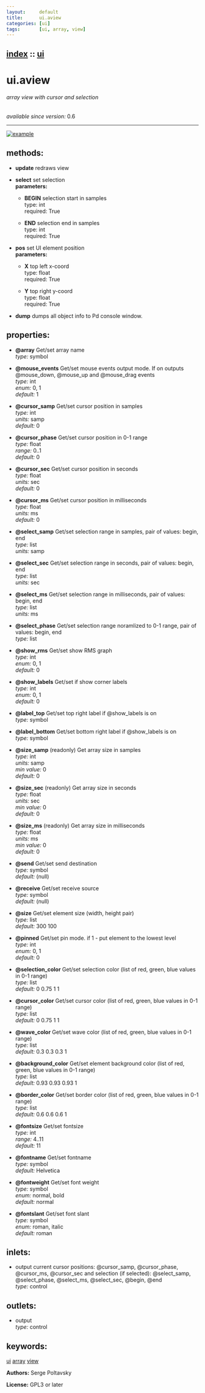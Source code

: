 ```yaml
---
layout:     default
title:      ui.aview
categories: [ui]
tags:       [ui, array, view]
---
```

[index](index.html) :: [ui](category_ui.html)
---

# ui.aview

###### array view with cursor and selection

*available since version:* 0.6

---




[![example](../examples/img/ui.aview.jpg)](../examples/pd/ui.aview.pd)





## methods:

* **update**
redraws view<br>

* **select**
set selection<br>
  __parameters:__
  - **BEGIN** selection start in samples<br>
    type: int <br>
    required: True <br>

  - **END** selection end in samples<br>
    type: int <br>
    required: True <br>

* **pos**
set UI element position<br>
  __parameters:__
  - **X** top left x-coord<br>
    type: float <br>
    required: True <br>

  - **Y** top right y-coord<br>
    type: float <br>
    required: True <br>

* **dump**
dumps all object info to Pd console window.<br>




## properties:

* **@array** 
Get/set array name<br>
_type:_ symbol<br>

* **@mouse_events** 
Get/set mouse events output mode. If on outputs @mouse_down, @mouse_up and @mouse_drag
events<br>
_type:_ int<br>
_enum:_ 0, 1<br>
_default:_ 1<br>

* **@cursor_samp** 
Get/set cursor position in samples<br>
_type:_ int<br>
_units:_ samp<br>
_default:_ 0<br>

* **@cursor_phase** 
Get/set cursor position in 0-1 range<br>
_type:_ float<br>
_range:_ 0..1<br>
_default:_ 0<br>

* **@cursor_sec** 
Get/set cursor position in seconds<br>
_type:_ float<br>
_units:_ sec<br>
_default:_ 0<br>

* **@cursor_ms** 
Get/set cursor position in milliseconds<br>
_type:_ float<br>
_units:_ ms<br>
_default:_ 0<br>

* **@select_samp** 
Get/set selection range in samples, pair of values: begin, end<br>
_type:_ list<br>
_units:_ samp<br>

* **@select_sec** 
Get/set selection range in seconds, pair of values: begin, end<br>
_type:_ list<br>
_units:_ sec<br>

* **@select_ms** 
Get/set selection range in milliseconds, pair of values: begin, end<br>
_type:_ list<br>
_units:_ ms<br>

* **@select_phase** 
Get/set selection range noramlized to 0-1 range, pair of values: begin, end<br>
_type:_ list<br>

* **@show_rms** 
Get/set show RMS graph<br>
_type:_ int<br>
_enum:_ 0, 1<br>
_default:_ 0<br>

* **@show_labels** 
Get/set if show corner labels<br>
_type:_ int<br>
_enum:_ 0, 1<br>
_default:_ 0<br>

* **@label_top** 
Get/set top right label if @show_labels is on<br>
_type:_ symbol<br>

* **@label_bottom** 
Get/set bottom right label if @show_labels is on<br>
_type:_ symbol<br>

* **@size_samp** (readonly)
Get array size in samples<br>
_type:_ int<br>
_units:_ samp<br>
_min value:_ 0<br>
_default:_ 0<br>

* **@size_sec** (readonly)
Get array size in seconds<br>
_type:_ float<br>
_units:_ sec<br>
_min value:_ 0<br>
_default:_ 0<br>

* **@size_ms** (readonly)
Get array size in milliseconds<br>
_type:_ float<br>
_units:_ ms<br>
_min value:_ 0<br>
_default:_ 0<br>

* **@send** 
Get/set send destination<br>
_type:_ symbol<br>
_default:_ (null)<br>

* **@receive** 
Get/set receive source<br>
_type:_ symbol<br>
_default:_ (null)<br>

* **@size** 
Get/set element size (width, height pair)<br>
_type:_ list<br>
_default:_ 300 100<br>

* **@pinned** 
Get/set pin mode. if 1 - put element to the lowest level<br>
_type:_ int<br>
_enum:_ 0, 1<br>
_default:_ 0<br>

* **@selection_color** 
Get/set selection color (list of red, green, blue values in 0-1 range)<br>
_type:_ list<br>
_default:_ 0 0.75 1 1<br>

* **@cursor_color** 
Get/set cursor color (list of red, green, blue values in 0-1 range)<br>
_type:_ list<br>
_default:_ 0 0.75 1 1<br>

* **@wave_color** 
Get/set wave color (list of red, green, blue values in 0-1 range)<br>
_type:_ list<br>
_default:_ 0.3 0.3 0.3 1<br>

* **@background_color** 
Get/set element background color (list of red, green, blue values in 0-1 range)<br>
_type:_ list<br>
_default:_ 0.93 0.93 0.93 1<br>

* **@border_color** 
Get/set border color (list of red, green, blue values in 0-1 range)<br>
_type:_ list<br>
_default:_ 0.6 0.6 0.6 1<br>

* **@fontsize** 
Get/set fontsize<br>
_type:_ int<br>
_range:_ 4..11<br>
_default:_ 11<br>

* **@fontname** 
Get/set fontname<br>
_type:_ symbol<br>
_default:_ Helvetica<br>

* **@fontweight** 
Get/set font weight<br>
_type:_ symbol<br>
_enum:_ normal, bold<br>
_default:_ normal<br>

* **@fontslant** 
Get/set font slant<br>
_type:_ symbol<br>
_enum:_ roman, italic<br>
_default:_ roman<br>



## inlets:

* output current cursor positions: @cursor_samp, @cursor_phase, @cursor_ms, @cursor_sec and selection (if selected): @select_samp, @select_phase, @select_ms, @select_sec, @begin, @end<br>
_type:_ control



## outlets:

* output<br>
_type:_ control



## keywords:

[ui](keywords/ui.html)
[array](keywords/array.html)
[view](keywords/view.html)






**Authors:** Serge Poltavsky




**License:** GPL3 or later





